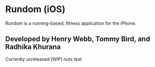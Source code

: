 # Rundom (iOS)

Rundom is a running-based, fitness application for the iPhone.

Developed by Henry Webb, Tommy Bird, and Radhika Khurana
-------

Currently unreleased [WIP]
nuts
test
